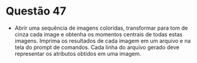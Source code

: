 # Questão 47

- Abrir uma sequência de imagens coloridas, transformar para tom de cinza cada image e obtenha os momentos centrais de
todas estas imagens. Imprima os resultados de cada imagem em um arquivo e na tela do prompt de comandos. Cada linha do
arquivo gerado deve representar os atributos obtidos em uma imagem.